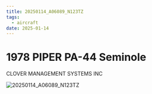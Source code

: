 ```yaml
---
title: 20250114_A06089_N123TZ
tags:
  - aircraft
date: 2025-01-14
---
```


# 1978 PIPER PA-44 Seminole

CLOVER MANAGEMENT SYSTEMS INC

![20250114_A06089_N123TZ](/aircraft/20250114_A06089_N123TZ.jpg)